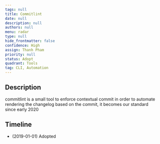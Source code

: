 ```yaml
---
tags: null
title: Commitlint
date: null
description: null
authors: null
menu: radar
type: null
hide_frontmatter: false
confidence: High
assign: Thanh Pham
priority: null
status: Adopt
quadrant: Tools
tag: CLI, Automation
---
```


## Description
commitlint is a small tool to enforce contextual commit in order to automate rendering the changelog based on the commit, it becomes our standard since early 2020

## Timeline
* (2019-01-01) Adopted